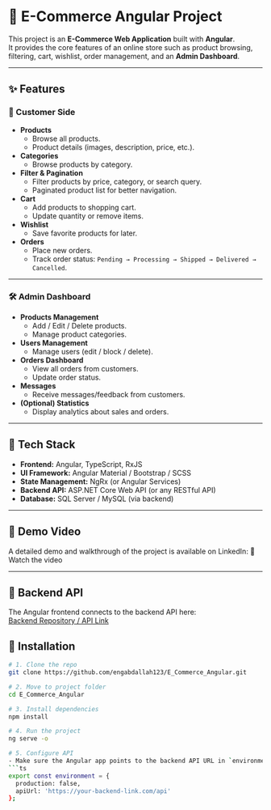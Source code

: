 # 🛒 E-Commerce Angular Project

This project is an **E-Commerce Web Application** built with **Angular**.  
It provides the core features of an online store such as product browsing, filtering, cart, wishlist, order management, and an **Admin Dashboard**.

---

## ✨ Features

### 👤 Customer Side
- **Products**
  - Browse all products.
  - Product details (images, description, price, etc.).
- **Categories**
  - Browse products by category.
- **Filter & Pagination**
  - Filter products by price, category, or search query.
  - Paginated product list for better navigation.
- **Cart**
  - Add products to shopping cart.
  - Update quantity or remove items.
- **Wishlist**
  - Save favorite products for later.
- **Orders**
  - Place new orders.
  - Track order status: `Pending → Processing → Shipped → Delivered → Cancelled`.

---

### 🛠️ Admin Dashboard
- **Products Management**
  - Add / Edit / Delete products.
  - Manage product categories.
- **Users Management**
  - Manage users (edit / block / delete).
- **Orders Dashboard**
  - View all orders from customers.
  - Update order status.
- **Messages**
  - Receive messages/feedback from customers.
- **(Optional) Statistics**
  - Display analytics about sales and orders.

---

## 🧰 Tech Stack
- **Frontend:** Angular, TypeScript, RxJS  
- **UI Framework:** Angular Material / Bootstrap / SCSS  
- **State Management:** NgRx (or Angular Services)  
- **Backend API:** ASP.NET Core Web API (or any RESTful API)  
- **Database:** SQL Server / MySQL (via backend)  

---

## 🎥 Demo Video

A detailed demo and walkthrough of the project is available on LinkedIn:
🔗 Watch the video

---

## 🔗 Backend API

The Angular frontend connects to the backend API here:  
[Backend Repository / API Link](YOUR_BACKEND_REPO_LINK)


## 🚀 Installation

```bash
# 1. Clone the repo
git clone https://github.com/engabdallah123/E_Commerce_Angular.git

# 2. Move to project folder
cd E_Commerce_Angular

# 3. Install dependencies
npm install

# 4. Run the project
ng serve -o

# 5. Configure API
- Make sure the Angular app points to the backend API URL in `environment.ts`:
```ts
export const environment = {
  production: false,
  apiUrl: 'https://your-backend-link.com/api'
};




